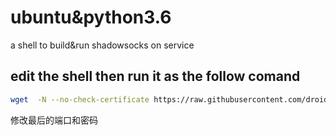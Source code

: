 # ubuntu&python3.6
a shell to build&amp;run shadowsocks on service
## edit the shell then run it as the follow comand
```bash
wget  -N --no-check-certificate https://raw.githubusercontent.com/droidzf/RunShadowsocks/master/runss && chmod +x runss && bash runss 8888 pass123456
```
修改最后的端口和密码
